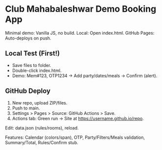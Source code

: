 # Club Mahabaleshwar Demo Booking App

Minimal demo: Vanilla JS, no build. Local: Open index.html. GitHub Pages: Auto-deploys on push.

## Local Test (First!)
- Save files to folder.
- Double-click index.html.
- Demo: Mem#123, OTP1234 → Add party/dates/meals → Confirm (alert).

## GitHub Deploy
1. New repo, upload ZIP/files.
2. Push to main.
3. Settings > Pages > Source: GitHub Actions > Save.
4. Actions tab: Green run → Site at https://username.github.io/repo.

Edit: data.json (rules/rooms), reload.

Features: Calendar (colors/span), OTP, Party/Filters/Meals validation, Summary/Total, Rules/Confirm stub.

